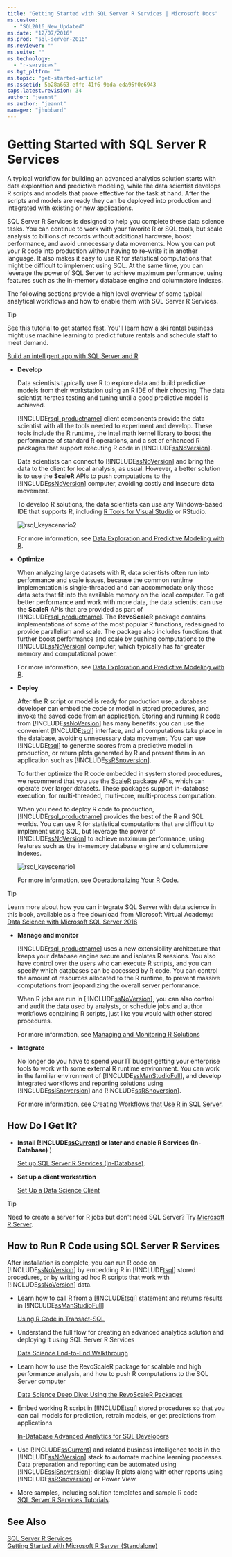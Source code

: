 ```yaml
---
title: "Getting Started with SQL Server R Services | Microsoft Docs"
ms.custom: 
  - "SQL2016_New_Updated"
ms.date: "12/07/2016"
ms.prod: "sql-server-2016"
ms.reviewer: ""
ms.suite: ""
ms.technology: 
  - "r-services"
ms.tgt_pltfrm: ""
ms.topic: "get-started-article"
ms.assetid: 5b28a663-effe-41f6-9bda-eda95f0c6943
caps.latest.revision: 34
author: "jeannt"
ms.author: "jeannt"
manager: "jhubbard"
---
```

# Getting Started with SQL Server R Services
 A typical workflow for building an advanced analytics solution starts with data exploration and predictive modeling, while the data scientist develops R scripts and models that prove effective for the task at hand. After the scripts and models are ready they can be deployed into production and integrated with existing or new applications.   
  
SQL Server R Services is designed to help you complete these data science tasks. You can continue to work with your favorite R or SQL tools, but scale analysis to billions of records without additional hardware, boost performance, and avoid unnecessary data movements. Now you can put your R code into production without having to re-write it in another language. It also makes it easy to use R for statistical computations that might be difficult to implement using SQL. At the same time, you can leverage the power of SQL Server to achieve maximum performance, using features such as the in-memory database engine and columnstore indexes.  
  
The following sections provide a high level overview of some typical analytical workflows and how to enable them with SQL Server R Services.  

> [!TIP]
> See this tutorial to get started fast. You'll learn how a ski rental business might use machine learning to predict future rentals and schedule staff to meet demand.
> 
> [Build an intelligent app with SQL Server and R](https://www.microsoft.com/sql-server/developer-get-started/r)


  
-   **Develop**  
  
     Data scientists typically use R to explore data and build predictive models from their workstation using an R IDE of their choosing. The data scientist iterates testing and tuning until a good predictive model is achieved. 
     
     [!INCLUDE[rsql_productname](../../includes/rsql-productname-md.md)] client components provide the data scientist with all the tools needed to experiment and develop. These tools include the R runtime, the Intel math kernel library to boost the performance of standard R operations, and a set of enhanced R packages that support executing R code in [!INCLUDE[ssNoVersion](../../includes/ssnoversion-md.md)].  
  
     Data scientists can connect to [!INCLUDE[ssNoVersion](../../includes/ssnoversion-md.md)] and bring the data to the client for local analysis, as usual. However, a better solution is to use the **ScaleR** APIs to push computations to the [!INCLUDE[ssNoVersion](../../includes/ssnoversion-md.md)] computer, avoiding costly and insecure data movement.  
  
     To develop R solutions, the data scientists can use any Windows-based IDE that supports R, including [R Tools for Visual Studio](https://www.visualstudio.com/features/rtvs-vs.aspx) or RStudio.  
 
    ![rsql_keyscenario2](media/rsql-keyscenario2.png) 
 
     For more information, see [Data Exploration and Predictive Modeling with R](data-exploration-and-predictive-modeling-with-r.md).  

  
-   **Optimize**  
  
     When analyzing large datasets with R, data scientists often run into performance and scale issues, because the common runtime implementation is single-threaded and can accommodate only those data sets that fit into the available memory on the local computer. To get better performance and work with more data, the data scientist can use the **ScaleR** APIs that are provided as part of [!INCLUDE[rsql_productname](../../includes/rsql-productname-md.md)]. The **RevoScaleR** package contains implementations of some of the most popular R functions, redesigned to provide parallelism and scale. The package also includes functions that further boost  performance and scale by pushing computations to the [!INCLUDE[ssNoVersion](../../includes/ssnoversion-md.md)] computer, which typically has far greater memory and computational power.  
  
     For more information, see [Data Exploration and Predictive Modeling with R](data-exploration-and-predictive-modeling-with-r.md).  
  
-   **Deploy**  
  
     After the R script or model is ready for production use, a database developer  can embed the code or model in stored procedures, and invoke the saved code from an application. Storing and running R code from [!INCLUDE[ssNoVersion](../../includes/ssnoversion-md.md)] has many benefits: you can use the convenient [!INCLUDE[tsql](../../includes/tsql-md.md)] interface, and all computations take place in the database, avoiding unnecessary data movement. You can use [!INCLUDE[tsql](../../includes/tsql-md.md)] to generate scores from a predictive model in production, or return plots generated by R and present them in an application such as [!INCLUDE[ssRSnoversion](../../includes/ssrsnoversion-md.md)].  
  
     To further optimize the R code embedded in system stored procedures, we recommend that you use the [ScaleR](https://msdn.microsoft.com/microsoft-r/scaler-getting-started) package APIs, which can operate over larger datasets. These packages support in-database execution, for multi-threaded, multi-core, multi-process computation.  
  
     When you need to deploy R code to production, [!INCLUDE[rsql_productname](../../includes/rsql-productname-md.md)] provides the best of the R and SQL worlds. You can use R for statistical computations that are difficult to implement using SQL, but leverage the power of [!INCLUDE[ssNoVersion](../../includes/ssnoversion-md.md)] to achieve maximum performance, using features such as the in-memory database engine and columnstore indexes.  
  
    ![rsql_keyscenario1](media/rsql-keyscenario1.png)  
  
     For more information, see [Operationalizing Your R Code](operationalizing-your-r-code.md).  
 
 > [!TIP]
 > Learn more about how you can integrate SQL Server with data science in this book, available as a free download from Microsoft Virtual Academy:
> [Data Science with Microsoft SQL Server 2016](https://mva.microsoft.com/ebooks/)

-   **Manage and monitor**  
  
     [!INCLUDE[rsql_productname](../../includes/rsql-productname-md.md)] uses a new extensibility architecture that keeps your database engine secure and isolates R sessions. You also have control over the users who can execute R scripts, and you can specify which databases can be accessed by R code. You can control the amount of resources allocated to the R runtime, to prevent massive computations from jeopardizing the overall server performance.  
  
     When R jobs are run in [!INCLUDE[ssNoVersion](../../includes/ssnoversion-md.md)], you can also control and audit the data used by analysts, or schedule jobs and author workflows containing R scripts, just like you would with other stored procedures.  
  
     For more information, see [Managing and Monitoring R Solutions](managing-and-monitoring-r-solutions.md)  
  
  
-   **Integrate**  
  
     No longer do you have to spend your IT budget getting your enterprise tools to work with some external R runtime environment. You can work in the familiar environment of [!INCLUDE[ssManStudioFull](../../includes/ssmanstudiofull-md.md)], and develop integrated workflows and reporting solutions using [!INCLUDE[ssISnoversion](../../includes/ssisnoversion-md.md)] and [!INCLUDE[ssRSnoversion](../../includes/ssrsnoversion-md.md)].  
  
     For more information, see [Creating Workflows that Use R in SQL Server](creating-workflows-that-use-r-in-sql-server.md).  
  
  
## How Do I Get It?  
   
  
+   **Install [!INCLUDE[ssCurrent](../../includes/sscurrent-md.md)] or later and enable R Services (In-Database)** )  
  
    [Set up SQL Server R Services &#40;In-Database&#41;](set-up-sql-server-r-services-in-database.md).  
  
  
-   **Set up a client workstation**  
  
     [Set Up  a Data Science Client](set-up-a-data-science-client.md)  
   
> [!TIP]  
> Need to create a server for R jobs but don't need SQL Server? Try [Microsoft R Server](https://msdn.microsoft.com/library/mt674874.aspx).  
  
## How to Run R Code using SQL Server R Services  
 After installation is complete, you can run R code on [!INCLUDE[ssNoVersion](../../includes/ssnoversion-md.md)] by embedding R in [!INCLUDE[tsql](../../includes/tsql-md.md)] stored procedures, or by writing ad hoc R scripts that work with [!INCLUDE[ssNoVersion](../../includes/ssnoversion-md.md)] data.  
  
-   Learn how to call R from a [!INCLUDE[tsql](../../includes/tsql-md.md)] statement and returns results in [!INCLUDE[ssManStudioFull](../../includes/ssmanstudiofull-md.md)]  
  
     [Using R Code in Transact-SQL](using-r-code-in-transact-sql-quickstart.md)  
  
-   Understand the full flow for creating an advanced analytics solution and deploying it using SQL Server R Services  
  
     [Data Science End-to-End Walkthrough](../tutorials/walkthrough-data-science-end-to-end-walkthrough.md)  
  
-   Learn how to use the RevoScaleR package for scalable and high performance analysis, and how to push R computations to the SQL Server computer  
  
     [Data Science Deep Dive: Using the RevoScaleR Packages](../tutorials/deepdive-data-science-deep-dive-using-the-revoscaler-packages.md)  
  
-   Embed working R script in [!INCLUDE[tsql](../../includes/tsql-md.md)] stored procedures so that you can call models for prediction, retrain models, or get predictions from applications  
  
     [In-Database Advanced Analytics for SQL Developers](../tutorials/sqldev-in-database-advanced-analytics-for-sql-developers-tutorial.md)  
  
-   Use [!INCLUDE[ssCurrent](../../includes/sscurrent-md.md)] and related business intelligence tools in the [!INCLUDE[ssNoVersion](../../includes/ssnoversion-md.md)] stack to automate machine learning processes. Data preparation and reporting can be automated using [!INCLUDE[ssISnoversion](../../includes/ssisnoversion-md.md)]; display R plots along with other reports using [!INCLUDE[ssRSnoversion](../../includes/ssrsnoversion-md.md)] or Power View.  
  
+ More samples, including solution templates and sample R code  
   [SQL Server R Services Tutorials](../tutorials/machine-learning-services-tutorials.md).  
  
## See Also  
 [SQL Server R Services](sql-server-r-services.md)   
 [Getting Started with Microsoft R Server &#40;Standalone&#41;](getting-started-with-microsoft-r-server-standalone.md)  
  
  
